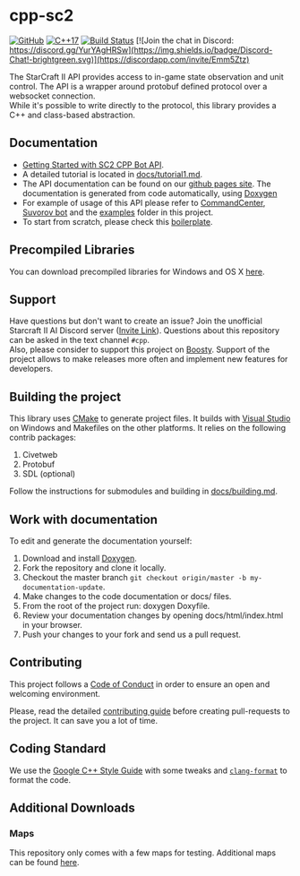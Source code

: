 # cpp-sc2

[![GitHub](https://img.shields.io/github/license/cpp-sc2/cpp-sc2)](https://github.com/cpp-sc2/cpp-sc2/blob/master/LICENSE)
[![C++17](https://img.shields.io/badge/C%2B%2B-17-green.svg)](https://isocpp.org/std/the-standard)
[![Build Status](https://github.com/cpp-sc2/cpp-sc2/actions/workflows/ci.yml/badge.svg?branch=master)](https://github.com/cpp-sc2/cpp-sc2/actions/workflows/ci.yml)
[![Join the chat in Discord: https://discord.gg/YurYAgHRSw](https://img.shields.io/badge/Discord-Chat!-brightgreen.svg)](https://discordapp.com/invite/Emm5Ztz)

The StarCraft II API provides access to in-game state observation and unit
control. The API is a wrapper around protobuf defined protocol over a websocket
connection.  
While it's possible to write directly to the protocol, this library provides
a C++ and class-based abstraction.

## Documentation

* [Getting Started with SC2 CPP Bot API](https://www.youtube.com/watch?v=Z7eX7YLPwc8).
* A detailed tutorial is located in [docs/tutorial1.md](docs/tutorial1.md).
* The API documentation can be found on our
  [github pages site](https://cpp-sc2.github.io/cpp-sc2). The documentation is
  generated from code automatically, using [Doxygen](http://www.stack.nl/~dimitri/doxygen/)
* For example of usage of this API please refer to
  [CommandCenter](https://github.com/cpp-sc2/commandcenter),
  [Suvorov bot](https://github.com/alkurbatov/suvorov-bot) and
  the [examples](https://github.com/cpp-sc2/cpp-sc2/tree/master/examples) folder
  in this project.
* To start from scratch, please check this
  [boilerplate](https://github.com/cpp-sc2/blank-bot).

## Precompiled Libraries

You can download precompiled libraries for Windows and OS X
[here](docs/precompiled_libs.md).

## Support

Have questions but don't want to create an issue? Join the unofficial
Starcraft II AI Discord server
([Invite Link](https://discordapp.com/invite/Emm5Ztz)). Questions about this
repository can be asked in the text channel `#cpp`.  
Also, please consider to support this project on
[Boosty](https://boosty.to/cpp-sc2). Support of the project allows to make
releases more often and implement new features for developers.

## Building the project

This library uses [CMake](https://cmake.org/download/) to generate project
files. It builds with [Visual Studio](https://www.visualstudio.com/downloads/)
on Windows and Makefiles on the other platforms. It relies on the following
contrib packages:

1. Civetweb
1. Protobuf
1. SDL (optional)

Follow the instructions for submodules and building in
[docs/building.md](docs/building.md).

## Work with documentation

To edit and generate the documentation yourself:

1. Download and install [Doxygen][doxygen].
1. Fork the repository and clone it locally.
1. Checkout the master branch
   `git checkout origin/master -b my-documentation-update`.
1. Make changes to the code documentation or docs/ files.
1. From the root of the project run: doxygen Doxyfile.
1. Review your documentation changes by opening docs/html/index.html in your
   browser.
1. Push your changes to your fork and send us a pull request.

## Contributing

This project follows a [Code of Conduct](CODE_OF_CONDUCT.md) in order to ensure
an open and welcoming environment.

Please, read the detailed [contributing guide][contributing-guide] before
creating pull-requests to the project. It can save you a lot of time.

## Coding Standard

We use the [Google C++ Style Guide][google-c++-style-guide] with some tweaks and
[`clang-format`](https://clang.llvm.org/docs/ClangFormat.html) to format
the code.

## Additional Downloads

### Maps

This repository only comes with a few maps for testing.
Additional maps can be found [here](https://aiarena.net/wiki/maps/).

[doxygen]: http://www.stack.nl/~dimitri/doxygen/download.html#srcbin
[contributing-guide]: https://github.com/cpp-sc2/cpp-sc2/issues/9
[google-c++-style-guide]: https://google.github.io/styleguide/cppguide.html
